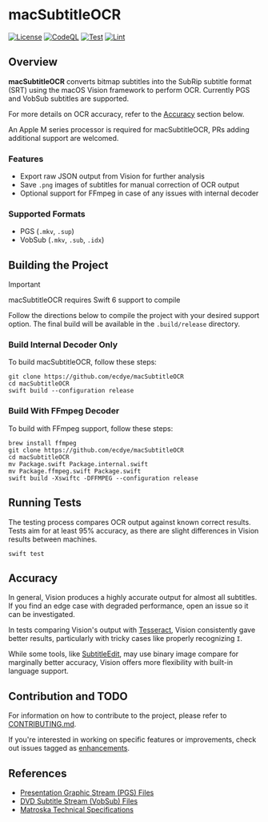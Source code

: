 # macSubtitleOCR

[![License](https://img.shields.io/github/license/ecdye/macSubtitleOCR)](https://github.com/ecdye/macSubtitleOCR/blob/main/LICENSE.md)
[![CodeQL](https://github.com/ecdye/macSubtitleOCR/actions/workflows/codeql.yml/badge.svg)](https://github.com/ecdye/macSubtitleOCR/actions/workflows/codeql.yml)
[![Test](https://github.com/ecdye/macSubtitleOCR/actions/workflows/test.yml/badge.svg)](https://github.com/ecdye/macSubtitleOCR/actions/workflows/test.yml)
[![Lint](https://github.com/ecdye/macSubtitleOCR/actions/workflows/lint.yml/badge.svg)](https://github.com/ecdye/macSubtitleOCR/actions/workflows/lint.yml)

## Overview

**macSubtitleOCR** converts bitmap subtitles into the SubRip subtitle format (SRT) using the macOS Vision framework to perform OCR.
Currently PGS and VobSub subtitles are supported.

For more details on OCR accuracy, refer to the [Accuracy](#accuracy) section below.

An Apple M series processor is required for macSubtitleOCR, PRs adding additional support are welcomed.

### Features

- Export raw JSON output from Vision for further analysis
- Save `.png` images of subtitles for manual correction of OCR output
- Optional support for FFmpeg in case of any issues with internal decoder

### Supported Formats

- PGS (`.mkv`, `.sup`)
- VobSub (`.mkv`, `.sub`, `.idx`)

## Building the Project

> [!IMPORTANT]
> macSubtitleOCR requires Swift 6 support to compile

Follow the directions below to compile the project with your desired support option.
The final build will be available in the `.build/release` directory.

### Build Internal Decoder Only

To build macSubtitleOCR, follow these steps:

``` shell
git clone https://github.com/ecdye/macSubtitleOCR
cd macSubtitleOCR
swift build --configuration release
```

### Build With FFmpeg Decoder

To build with FFmpeg support, follow these steps:

``` shell
brew install ffmpeg
git clone https://github.com/ecdye/macSubtitleOCR
cd macSubtitleOCR
mv Package.swift Package.internal.swift
mv Package.ffmpeg.swift Package.swift
swift build -Xswiftc -DFFMPEG --configuration release
```

## Running Tests

The testing process compares OCR output against known correct results.
Tests aim for at least 95% accuracy, as there are slight differences in Vision results between machines.

``` shell
swift test
```

## Accuracy

In general, Vision produces a highly accurate output for almost all subtitles.
If you find an edge case with degraded performance, open an issue so it can be investigated.

In tests comparing Vision's output with [Tesseract](https://github.com/tesseract-ocr/tesseract), Vision consistently gave better results, particularly with tricky cases like properly recognizing `I`.

While some tools, like [SubtitleEdit](https://github.com/SubtitleEdit/subtitleedit), may use binary image compare for marginally better accuracy, Vision offers more flexibility with built-in language support.

## Contribution and TODO

For information on how to contribute to the project, please refer to [CONTRIBUTING.md](CONTRIBUTING.md).

If you're interested in working on specific features or improvements, check out issues tagged as [enhancements](https://github.com/ecdye/macSubtitleOCR/issues?q=is%3Aissue+is%3Aopen+label%3Aenhancement).

## References

- [Presentation Graphic Stream (PGS) Files](https://blog.thescorpius.com/index.php/2017/07/15/presentation-graphic-stream-sup-files-bluray-subtitle-format/)
- [DVD Subtitle Stream (VobSub) Files](http://www.mpucoder.com/DVD/index.html)
- [Matroska Technical Specifications](https://www.matroska.org/technical/elements.html)
